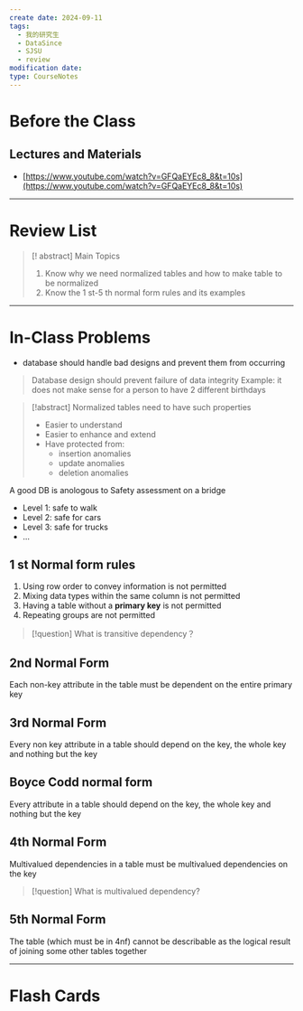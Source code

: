 ```yaml
---
create date: 2024-09-11
tags:
  - 我的研究生
  - DataSince
  - SJSU
  - review
modification date: 
type: CourseNotes
---
```


# Before the Class
## Lectures and Materials
- [https://www.youtube.com/watch?v=GFQaEYEc8_8&t=10s](https://www.youtube.com/watch?v=GFQaEYEc8_8&t=10s)
---
# Review List
>[! abstract] Main Topics
>1. Know why we need normalized tables and how to make table to be normalized
>2. Know the 1 st-5 th normal form rules and its examples

---
# In-Class Problems
- database should handle bad designs and prevent them from occurring
>Database design should prevent failure of data integrity
>Example: it does not make sense for a person to have 2 different birthdays

>[!abstract] Normalized tables need to have such properties
>- Easier to understand
>- Easier to enhance and extend
>- Have protected from:
>	- insertion anomalies
>	- update anomalies
>	- deletion anomalies

A good DB is anologous to Safety assessment on a bridge
- Level 1: safe to walk
- Level 2: safe for cars
- Level 3: safe for trucks
- ...
## 1 st Normal form rules
1. Using row order to convey information is not permitted
2. Mixing data types within the same column is not permitted
3. Having a table without a **primary key** is not permitted
4. Repeating groups are not permitted
>[!question] What is transitive dependency？
## 2nd Normal Form
Each non-key attribute in the table must be dependent on the entire primary key
## 3rd Normal Form
Every non key attribute in a table should depend on the key, the whole key and nothing but the key

## Boyce Codd normal form
Every attribute in a table should depend on the key, the whole key and nothing but the key

## 4th Normal Form
Multivalued dependencies in a table must be multivalued dependencies on the key
> [!question] What is multivalued dependency?

## 5th Normal Form
The table (which must be in 4nf) cannot be describable as the logical result of joining some other tables together

---

# Flash Cards
